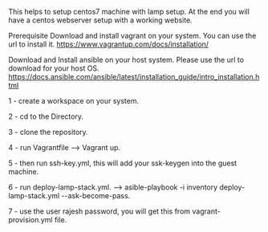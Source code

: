 This helps to setup centos7 machine with lamp setup. At the end you will have a centos webserver setup with a working website.

Prerequisite
Download and install vagrant on your system. You can use the url to install it.
https://www.vagrantup.com/docs/installation/

Download and Install ansible on your host system. Please use the url to download for your host OS.
https://docs.ansible.com/ansible/latest/installation_guide/intro_installation.html

1 - create a workspace on your system.

2 - cd to the Directory.

3 - clone the repository.

4 - run Vagrantfile --> Vagrant up.

5 - then run ssh-key.yml, this will add your ssk-keygen into the guest machine.

6 - run deploy-lamp-stack.yml. --> asible-playbook -i inventory deploy-lamp-stack.yml --ask-become-pass.

7 - use the user rajesh password, you will get this from vagrant-provision.yml file.

